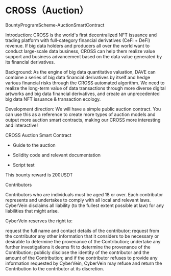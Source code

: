 # CROSS（Auction）
BountyProgramScheme-AuctionSmartContract


Introduction: CROSS is the world's first decentralized NFT issuance and trading platform with full-category financial derivatives (CeFi + DeFi) revenue. If big data holders and producers all over the world want to conduct large-scale data business, CROSS can help them realize value support and business advancement based on the data value generated by its financial derivatives.


Background: As the engine of big data quantitative valuation, DAVE can combine a series of big data financial derivatives by itself and hedge various financial risks through the CROSS automated algorithm. We need to realize the long-term value of data transactions through more diverse digital artworks and big data financial derivatives, and create an unprecedented big data NFT issuance & transaction ecology.


Development direction: We will have a simple public auction contract. You can use this as a reference to create more types of auction models and output more auction smart contracts, making our CROSS more interesting and interactive!

CROSS Auction Smart Contract  
- Guide to the auction

- Solidity code and relevant documentation

- Script test

This bounty reward is 200USDT


Contributors

Contributors who are individuals must be aged 18 or over. Each contributor represents and undertakes to comply with all local and relevant laws. CyberVein disclaims all liability (to the fullest extent possible at law) for any liabilities that might arise.

CyberVein reserves the right to:

request the full name and contact details of the contributor;
request from the contributor any other information that it considers to be necessary or desirable to determine the provenance of the Contribution;
undertake any further investigations it deems fit to determine the provenance of the Contribution;
publicly disclose the identity of the contributor and the amount of the Contribution; and
if the contributor refuses to provide any information requested by CyberVein, CyberVein may refuse and return the Contribution to the contributor at its discretion.

